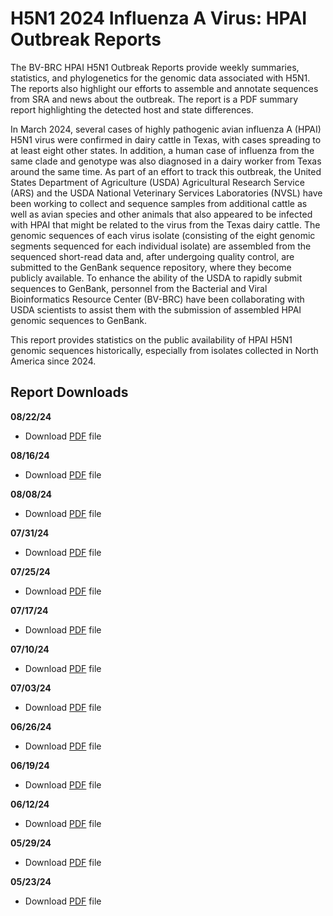 # H5N1 2024 Influenza A Virus: HPAI Outbreak Reports

The BV-BRC HPAI H5N1 Outbreak Reports provide weekly summaries, statistics, and phylogenetics for the genomic data associated with H5N1. The reports also highlight our efforts to assemble and annotate sequences from SRA and news about the outbreak. 
The report is a PDF summary report highlighting the detected host and state differences.

In March 2024, several cases of highly pathogenic avian influenza A (HPAI) H5N1 virus were confirmed in dairy cattle in Texas, with cases spreading to at least eight other states. In addition, a human case of influenza from the same clade and genotype was also diagnosed in a dairy worker from Texas around the same time. As part of an effort to track this outbreak, the United States Department of Agriculture (USDA) Agricultural Research Service (ARS) and the USDA National Veterinary Services Laboratories (NVSL) have been working to collect and sequence samples from additional cattle as well as avian species and other animals that also appeared to be infected with HPAI that might be related to the virus from the Texas dairy cattle. The genomic sequences of each virus isolate (consisting of the eight genomic segments sequenced for each individual isolate) are assembled from the sequenced short-read data and, after undergoing quality control, are submitted to the GenBank sequence repository, where they become publicly available. To enhance the ability of the USDA to rapidly submit sequences to GenBank, personnel from the Bacterial and Viral Bioinformatics Resource Center (BV-BRC) have been collaborating with USDA scientists to assist them with the submission of assembled HPAI genomic sequences to GenBank.

This report provides statistics on the public availability of HPAI H5N1 genomic sequences historically, especially from isolates collected in North America since 2024.

## Report Downloads 
**08/22/24**
- Download [PDF](https://www.bv-brc.org/docs/downloads/h5n1-outbreak-reports/pdf/H5N1_Outbreak_Report_20240822.pdf) file

**08/16/24**
- Download [PDF](https://www.bv-brc.org/docs/downloads/h5n1-outbreak-reports/pdf/H5N1_Outbreak_Report_20240816.pdf) file

**08/08/24**
- Download [PDF](https://www.bv-brc.org/docs/downloads/h5n1-outbreak-reports/pdf/H5N1_Outbreak_Report_20240807.pdf) file

**07/31/24**
- Download [PDF](https://www.bv-brc.org/docs/downloads/h5n1-outbreak-reports/pdf/H5N1_Outbreak_Report_20240731.pdf) file

**07/25/24**
- Download [PDF](https://www.bv-brc.org/docs/downloads/h5n1-outbreak-reports/pdf/H5N1_Outbreak_Report_20240725.pdf) file

**07/17/24**
- Download [PDF](https://www.bv-brc.org/docs/downloads/h5n1-outbreak-reports/pdf/H5N1_Outbreak_Report_20240717.pdf) file

**07/10/24**
- Download [PDF](https://www.bv-brc.org/docs/downloads/h5n1-outbreak-reports/pdf/H5N1_Outbreak_Report_20240710.pdf) file

**07/03/24**
- Download [PDF](https://www.bv-brc.org/docs/downloads/h5n1-outbreak-reports/pdf/H5N1_Outbreak_Report_20240703.pdf) file

**06/26/24**
- Download [PDF](https://www.bv-brc.org/docs/downloads/h5n1-outbreak-reports/pdf/H5N1_Outbreak_Report_20240626.pdf) file

**06/19/24**
- Download [PDF](https://www.bv-brc.org/docs/downloads/h5n1-outbreak-reports/pdf/H5N1_Outbreak_Report_20240619.pdf) file

**06/12/24**
- Download [PDF](https://www.bv-brc.org/docs/downloads/h5n1-outbreak-reports/pdf/H5N1_Outbreak_Report_20240612.pdf) file

**05/29/24**
- Download [PDF](https://www.bv-brc.org/docs/downloads/h5n1-outbreak-reports/pdf/H5N1_Outbreak_Report_20240529.pdf) file

**05/23/24**
- Download [PDF](https://www.bv-brc.org/docs/downloads/h5n1-outbreak-reports/pdf/H5N1_Outbreak_Report_20240522.pdf) file
